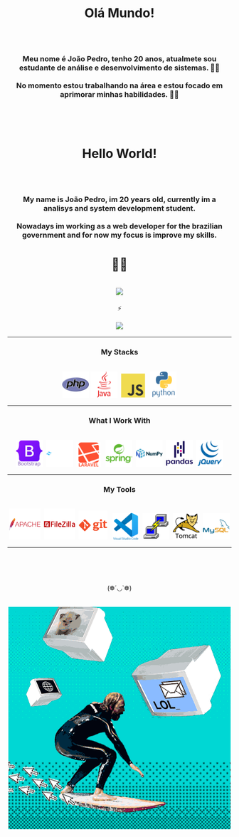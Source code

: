 <div align='center'>
    <h1>Olá Mundo!</h1><br><br>
    <h3>Meu nome é João Pedro, tenho 20 anos, atualmete sou estudante de análise e desenvolvimento de sistemas. 👨‍💻 <br><br>  
    No momento estou trabalhando na área e estou focado em aprimorar minhas habilidades. 🐱‍👤
    </h3>
    <br><br><br>
    <h1>Hello World!</h1><br><br>  
    <h3>My name is João Pedro, im 20 years old, currently im a analisys and system development student.<br><br> 
    Nowadays im working as a web developer for the brazilian government and for now my focus is improve my skills.
    </h3>
    <h1>🐱‍💻</h1>
</div>
<br>
<div  align='center'>
 <img height="200" src="https://github-readme-stats.vercel.app/api/top-langs/?username=greif4dev&layout=compact&theme=calm_pink&hide=html,css&count_private=true" />
    <br>
    <br>
    ⚡
    <br>
    <br>
 <img height="200" src="https://github-readme-stats.vercel.app/api?username=greif4dev&show_icons=true&theme=bear&count_private=true" />
</div>

---

<div align='center'>
    <h3>My Stacks</h3>
    <br>
    <img src="https://github.com/devicons/devicon/blob/master/icons/php/php-original.svg" width="60" height="60"/>
    <img src="https://github.com/devicons/devicon/blob/master/icons/java/java-plain-wordmark.svg" width="60" height="60"/>&nbsp;
    <img src="https://github.com/devicons/devicon/blob/master/icons/javascript/javascript-original.svg" width="55" height="55"/>&nbsp;&nbsp;
    <img src="https://github.com/devicons/devicon/blob/master/icons/python/python-original-wordmark.svg" width="60" height="60"/>
</div>

---

<div align='center'>
    <h3>What I Work With</h3>
    <br>
    <img src="https://github.com/devicons/devicon/blob/master/icons/bootstrap/bootstrap-original-wordmark.svg" width="60" height="60"/>&nbsp;
    <img src="https://github.com/devicons/devicon/blob/master/icons/tailwindcss/tailwindcss-original-wordmark.svg" width="60" height="60"/>&nbsp;
    <img src="https://github.com/devicons/devicon/blob/master/icons/laravel/laravel-plain-wordmark.svg" width="55" height="55"/>&nbsp;&nbsp;
    <img src="https://github.com/devicons/devicon/blob/master/icons/spring/spring-original-wordmark.svg" width="60" height="60"/>&nbsp;
    <img src="https://github.com/devicons/devicon/blob/master/icons/numpy/numpy-original-wordmark.svg" width="60" height="60"/>&nbsp;
    <img src="https://github.com/devicons/devicon/blob/master/icons/pandas/pandas-original-wordmark.svg" width="60" height="60"/>&nbsp;
    <img src="https://github.com/devicons/devicon/blob/master/icons/jquery/jquery-plain-wordmark.svg" width="60" height="60"/>
</div>

---

<div align='center'>
    <h3>My Tools</h3>
    <br>
    <img src="https://github.com/devicons/devicon/blob/master/icons/apache/apache-original-wordmark.svg" width="70" height="70"/>&nbsp;
    <img src="https://github.com/devicons/devicon/blob/master/icons/filezilla/filezilla-plain-wordmark.svg" width="70" height="70"/>&nbsp;
    <img src="https://github.com/devicons/devicon/blob/master/icons/git/git-plain-wordmark.svg" width="65" height="65"/>&nbsp;&nbsp;
    <img src="https://github.com/devicons/devicon/blob/master/icons/vscode/vscode-original-wordmark.svg" width="60" height="60"/>&nbsp;
    <img src="https://github.com/devicons/devicon/blob/master/icons/putty/putty-original.svg" width="60" height="60"/>&nbsp;
    <img src="https://github.com/devicons/devicon/blob/master/icons/tomcat/tomcat-original-wordmark.svg" width="60" height="60"/>&nbsp;
    <img src="https://github.com/devicons/devicon/blob/master/icons/mysql/mysql-original-wordmark.svg" width="60" height="60"/>
    <hr>
</div>
<br>
<br>
<br>
<br>
<div align='center'>
    (❁´◡`❁)
    <br>
    <br>
    <br>
    <img src="gif.gif">
</div>




